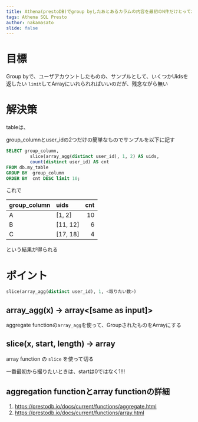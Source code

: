 ```yaml
---
title: Athena(prestoDB)でgroup byしたあとあるカラムの内容を最初のN件だけとってかえすSQL
tags: Athena SQL Presto
author: nakamasato
slide: false
---
```

# 目標

Group byで、ユーザアカウントしたものの、サンプルとして、いくつかUidsを返したい `limit`してArrayにいれられればいいのだが、残念ながら無い


# 解決策

tableは、

group_columnとuser_idの2つだけの簡単なものでサンプルを以下に記す

```sql
SELECT group_column,
         slice(array_agg(distinct user_id), 1, 2) AS uids, 
         count(distinct user_id) AS cnt
FROM db.my_table
GROUP BY  group_column
ORDER BY  cnt DESC limit 10; 
```

これで


| group_column | uids | cnt |
|:--|:--|--:|
| A | [1, 2] | 10 |
| B | [11, 12] | 6 |
| C | [17, 18] | 4 |

という結果が得られる

# ポイント

```sql
slice(array_agg(distinct user_id), 1, <取りたい数>)
```

## array_agg(x) → array<[same as input]>

aggregate functionの`array_agg`を使って、GroupされたものをArrayにする

## slice(x, start, length) → array

array function の `slice` を使って切る

一番最初から撮りたいときは、startは0ではなく1!!!


## aggregation functionとarray functionの詳細

1. https://prestodb.io/docs/current/functions/aggregate.html
2. https://prestodb.io/docs/current/functions/array.html


